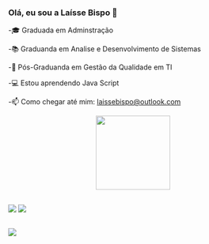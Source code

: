 ### Olá, eu sou a Laísse Bispo 🌼


-🎓 Graduada em Adminstração

-📚 Graduanda em Analise e Desenvolvimento de Sistemas

-📑 Pós-Graduanda em Gestão da Qualidade em TI

-💻 Estou aprendendo Java Script

-📫 Como chegar até mim: laissebispo@outlook.com

<div align="center">
  <a href="https://github.com/laissebispo"><img height="150em" src="https://github-readme-stats.vercel.app/api?username=laissebispo&show_icons=true&theme=cobalt&include_all_commits=true&count_private=true"/>
   
</div>
  
  ##
<div>
  <a href="https://www.linkedin.com/in/laissebispo/" target="_blank"><img src="https://img.shields.io/badge/-LinkedIn-%230077B5?style=for-the-badge&logo=linkedin&logoColor=white" target="_blank"></a> 
  <a href="laisse.bispo23@gmail.com" target="_blank"><img src="https://img.shields.io/badge/Gmail-D14836?style=for-the-badge&logo=gmail&logoColor=white" target="_blank"></a> 
  </div>
  
##
  
<img src="https://img.shields.io/badge/JavaScript-323330?style=for-the-badge&logo=javascript&logoColor=F7DF1E" target="_blank"></a>
